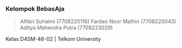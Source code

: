 ### Kelompok **BebasAja**

> Alfikri Suhaimi (7708220116)
> Fardeo Noor Mathin (7708220043)
> Aditya Mahendra Putra (7708223029)

Kelas D4SM-46-02 | Telkom University
